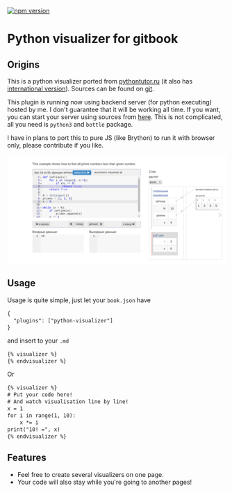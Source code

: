[![npm version](https://badge.fury.io/js/gitbook-plugin-python-visualizer.svg)](https://badge.fury.io/js/gitbook-plugin-python-visualizer)
# Python visualizer for gitbook
## Origins
This is a python visualizer ported from [pythontutor.ru](http://pythontutor.ru) 
(it also has [international version](http://snakify.org)). 
Sources can be found on [git](https://github.com/pythontutor/pythontutor-ru).

This plugin is running now using backend server (for python executing) hosted by me.
I don't guarantee that it will be working all time. If you want, you can start your server using sources from [here](github.com/MrTsepa/python-visualizer-server).
This is not complicated, all you need is `python3` and `bottle` package. 

I have in plans to port this to pure JS (like Brython) to run it with browser only, please contribute if you like.

![](https://github.com/MrTsepa/git-book-plugin-visualizer/blob/master/screenshot.png)

## Usage

Usage is quite simple, just let your `book.json` have
```
{
  "plugins": ["python-visualizer"]
}
```
and insert to your `.md`
```
{% visualizer %}
{% endvisualizer %}
```
Or
```
{% visualizer %}
# Put your code here!
# And watch visualisation line by line!
x = 1
for i in range(1, 10):
    x *= i
print("10! =", x)
{% endvisualizer %}
```
## Features
* Feel free to create several visualizers on one page.
* Your code will also stay while you're going to another pages!
